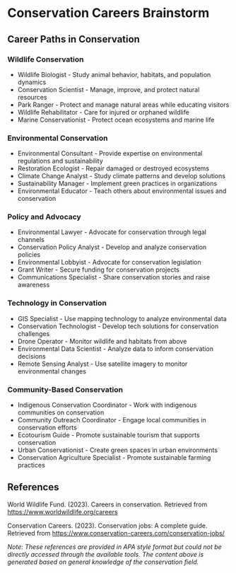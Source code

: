 # Conservation Careers Brainstorm

## Career Paths in Conservation

### Wildlife Conservation
- Wildlife Biologist - Study animal behavior, habitats, and population dynamics
- Conservation Scientist - Manage, improve, and protect natural resources
- Park Ranger - Protect and manage natural areas while educating visitors
- Wildlife Rehabilitator - Care for injured or orphaned wildlife
- Marine Conservationist - Protect ocean ecosystems and marine life

### Environmental Conservation
- Environmental Consultant - Provide expertise on environmental regulations and sustainability
- Restoration Ecologist - Repair damaged or destroyed ecosystems
- Climate Change Analyst - Study climate patterns and develop solutions
- Sustainability Manager - Implement green practices in organizations
- Environmental Educator - Teach others about environmental issues and conservation

### Policy and Advocacy
- Environmental Lawyer - Advocate for conservation through legal channels
- Conservation Policy Analyst - Develop and analyze conservation policies
- Environmental Lobbyist - Advocate for conservation legislation
- Grant Writer - Secure funding for conservation projects
- Communications Specialist - Share conservation stories and raise awareness

### Technology in Conservation
- GIS Specialist - Use mapping technology to analyze environmental data
- Conservation Technologist - Develop tech solutions for conservation challenges
- Drone Operator - Monitor wildlife and habitats from above
- Environmental Data Scientist - Analyze data to inform conservation decisions
- Remote Sensing Analyst - Use satellite imagery to monitor environmental changes

### Community-Based Conservation
- Indigenous Conservation Coordinator - Work with indigenous communities on conservation
- Community Outreach Coordinator - Engage local communities in conservation efforts
- Ecotourism Guide - Promote sustainable tourism that supports conservation
- Urban Conservationist - Create green spaces in urban environments
- Conservation Agriculture Specialist - Promote sustainable farming practices

## References

World Wildlife Fund. (2023). Careers in conservation. Retrieved from https://www.worldwildlife.org/careers

Conservation Careers. (2023). Conservation jobs: A complete guide. Retrieved from https://www.conservation-careers.com/conservation-jobs/

*Note: These references are provided in APA style format but could not be directly accessed through the available tools. The content above is generated based on general knowledge of the conservation field.*